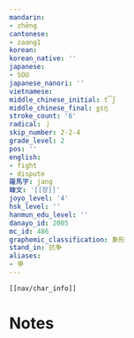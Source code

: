 ```yaml
---
mandarin:
- zhēng
cantonese:
- zaang1
korean:
korean_native: ''
japanese:
- SOU
japanese_nanori: ''
vietnamese:
middle_chinese_initial: t͡ʃ
middle_chinese_final: ɣɛŋ
stroke_count: '6'
radical: 亅
skip_number: 2-2-4
grade_level: 2
pos: ''
english:
- fight
- dispute
羅馬字: jang
韓文: '[[장]]'
joyo_level: '4'
hsk_level: ''
hanmun_edu_level: ''
danayo_id: 2005
mc_id: 486
graphemic_classification: 象形
stand_in: 抗争
aliases:
- 爭
---
```

```meta-bind-embed
[[nav/char_info]]
```

# Notes
